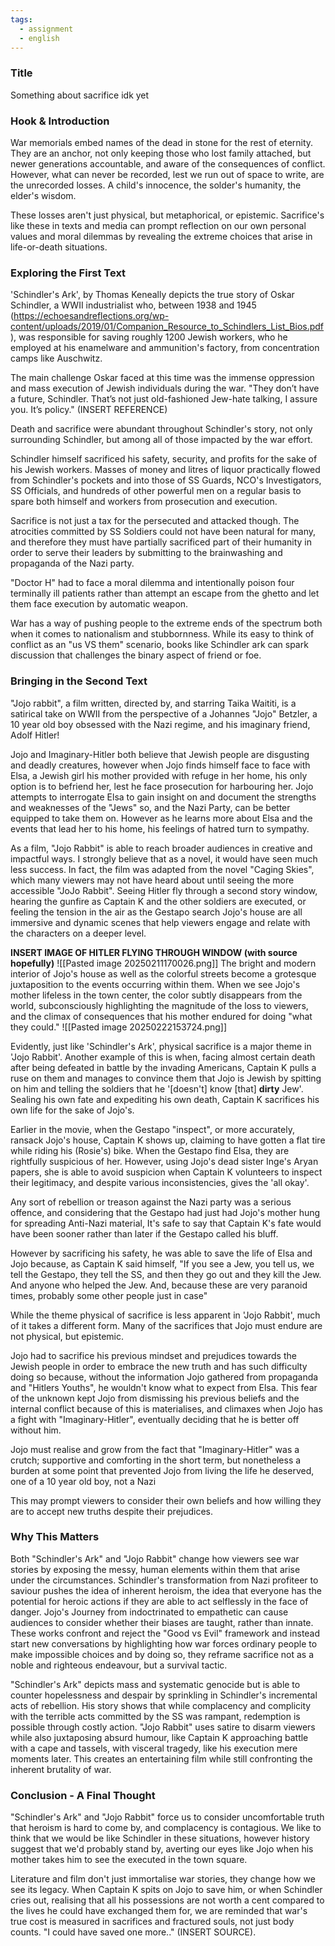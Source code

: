 ```yaml
---
tags:
  - assignment
  - english
---
```


### Title

Something about sacrifice idk yet

### Hook & Introduction

War memorials embed names of the dead in stone for the rest of eternity. They are an anchor, not only keeping those who lost family attached, but newer generations accountable, and aware of the consequences of conflict. However, what can never be recorded, lest we run out of space to write, are the unrecorded losses. A child's innocence, the solder's humanity, the elder's wisdom.

These losses aren't just physical, but metaphorical, or epistemic. Sacrifice's like these in texts and media can prompt reflection on our own personal values and moral dilemmas by revealing the extreme choices that arise in life-or-death situations. 



### Exploring the First Text


'Schindler's Ark', by Thomas Keneally depicts the true story of Oskar Schindler, a WWII industrialist who, between 1938 and 1945 (https://echoesandreflections.org/wp-content/uploads/2019/01/Companion_Resource_to_Schindlers_List_Bios.pdf), was responsible for saving roughly 1200 Jewish workers, who he employed at his enamelware and ammunition's factory, from concentration camps like Auschwitz.

The main challenge Oskar faced at this time was the immense oppression and mass execution of Jewish individuals during the war. "They don’t have a future, Schindler. That’s not just old-fashioned Jew-hate talking, I assure you. It’s policy." (INSERT REFERENCE)



Death and sacrifice were abundant throughout Schindler's story, not only surrounding Schindler, but among all of those impacted by the war effort. 

Schindler himself sacrificed his safety, security, and profits for the sake of his Jewish workers. Masses of money and litres of liquor practically flowed from Schindler's pockets and into those of SS Guards, NCO's Investigators, SS Officials, and hundreds of other powerful men on a regular basis to spare both himself and workers from prosecution and execution. 

Sacrifice is not just a tax for the persecuted and attacked though. The atrocities committed by SS Soldiers could not have been natural for many, and therefore they must have partially sacrificed part of their humanity in order to serve their leaders by submitting to the brainwashing and propaganda of the Nazi party. 

"Doctor H" had to face a moral dilemma and intentionally poison four terminally ill patients rather than attempt an escape from the ghetto and let them face execution by automatic weapon. 

War has a way of pushing people to the extreme ends of the spectrum both when it comes to nationalism and stubbornness. While its easy to think of conflict as an "us VS them" scenario, books like Schindler ark can spark discussion that challenges the binary aspect of friend or foe.

### Bringing in the Second Text

 "Jojo rabbit", a film written, directed by, and starring Taika Waititi, is a satirical take on WWII from the perspective of a Johannes "Jojo" Betzler, a 10 year old  boy obsessed with the Nazi regime, and his imaginary friend, Adolf Hitler!

 Jojo and Imaginary-Hitler both believe that Jewish people are disgusting and deadly creatures, however when Jojo finds himself face to face with Elsa, a Jewish girl his mother provided with refuge in her home, his only option is to befriend her, lest he face prosecution for harbouring her. Jojo attempts to interrogate Elsa to gain insight on and document the strengths and weaknesses of the "Jews" so, and the Nazi Party, can be better equipped to take them on. However as he learns more about Elsa and the events that lead her to his home, his feelings of hatred turn to sympathy.


As a film, "Jojo Rabbit" is able to reach broader audiences in creative and impactful ways. I strongly believe that as a novel, it would have seen much less success. In fact, the film was adapted from the novel "Caging Skies", which many viewers may not have heard about until seeing the more accessible "JoJo Rabbit". Seeing Hitler fly through a second story window, hearing the gunfire as Captain K and the other soldiers are executed, or feeling the tension in the air as the Gestapo search Jojo's house are all immersive and dynamic scenes that help viewers engage and relate with the characters on a deeper level. 

**INSERT IMAGE OF HITLER FLYING THROUGH WINDOW (with source hopefully)**
![[Pasted image 20250211170026.png]]
 The bright and modern interior of Jojo's house as well as the colorful streets become a grotesque juxtaposition to the events occurring within them. When we see Jojo's mother lifeless in the town center, the color subtly disappears from the world, subconsciously highlighting the magnitude of the loss to viewers, and the climax of consequences that his mother endured for doing "what they could." 
![[Pasted image 20250222153724.png]]


Evidently, just like 'Schindler's Ark', physical sacrifice is a major theme in 'Jojo Rabbit'. Another example of this is when, facing almost certain death after being defeated in battle by the invading Americans, Captain K pulls a ruse on them and manages to convince them that Jojo is Jewish by spitting on him and telling the soldiers that he '\[doesn't\] know \[that\] **dirty** Jew'. Sealing his own fate and expediting his own death, Captain K sacrifices his own life for the sake of Jojo's.


Earlier in the movie, when the Gestapo "inspect", or more accurately, ransack Jojo's house, Captain K shows up, claiming to have gotten a flat tire while riding his (Rosie's)  bike. When the Gestapo find Elsa, they are rightfully suspicious of her. However, using Jojo's dead sister Inge's Aryan papers, she is able to avoid suspicion when Captain K volunteers to inspect their legitimacy, and despite various inconsistencies, gives the 'all okay'. 

Any sort of rebellion or treason against the Nazi party was a serious offence, and considering that the Gestapo had just had Jojo's mother hung for spreading Anti-Nazi material, It's safe to say that Captain K's fate would have been sooner rather than later if the Gestapo called his bluff. 

However by sacrificing his safety, he was able to save the life of Elsa and Jojo because, as Captain K said himself, "If you see a Jew, you tell us, we tell the Gestapo, they tell the SS, and then they go out and they kill the Jew. And anyone who helped the Jew. And, because these are very paranoid times, probably some other people just in case"


While the theme physical of sacrifice is less apparent in 'Jojo Rabbit', much of it takes a different form. Many of the sacrifices that Jojo must endure are not physical, but epistemic.

Jojo had to sacrifice his previous mindset and prejudices towards the Jewish people in order to embrace the new truth and has such difficulty doing so because, without the information Jojo gathered from propaganda and "Hitlers Youths", he wouldn't know what to expect from Elsa. This fear of the unknown kept Jojo from dismissing his previous beliefs and the internal conflict because of this is materialises, and climaxes when Jojo has a fight with "Imaginary-Hitler", eventually deciding that he is better off without him. 

Jojo must realise and grow from the fact that "Imaginary-Hitler" was a crutch; supportive and comforting in the short term, but nonetheless a burden at some point that prevented Jojo from living the life he deserved, one of a 10 year old boy, not a Nazi

 This may prompt viewers to consider their own beliefs and how willing they are to accept new truths despite their prejudices.



### Why This Matters


Both "Schindler's Ark" and "Jojo Rabbit" change how viewers see war stories by exposing the messy, human elements within them that arise under the circumstances. Schindler's transformation from Nazi profiteer to saviour pushes the idea of inherent heroism, the idea that everyone has the potential for heroic actions if they are able to act selflessly in the face of danger. Jojo's Journey from indoctrinated to empathetic can cause audiences to consider whether their biases are taught, rather than innate. 
These works confront and reject the "Good vs Evil" framework and instead start new conversations by highlighting how war forces ordinary people to make impossible choices and by doing so, they reframe sacrifice not as a noble and righteous endeavour, but a survival tactic.


"Schindler's Ark" depicts mass and systematic genocide but is able to counter hopelessness and despair by sprinkling in Schindler's incremental acts of rebellion. His story shows that while complacency and complicity with the terrible acts committed by the SS was rampant, redemption is possible through costly action.
"Jojo Rabbit" uses satire to disarm viewers while also juxtaposing absurd humour, like Captain K approaching battle with a cape and tassels, with visceral tragedy, like his execution mere moments later. This creates an entertaining film while still confronting the inherent brutality of war.


### Conclusion - A Final Thought

"Schindler's Ark" and "Jojo Rabbit" force us to consider uncomfortable truth that heroism is hard to come by, and complacency is contagious.  We like to think that we would be like Schindler in these situations, however history suggest that we'd probably stand by, averting our eyes like Jojo when his mother takes him to see the executed in the town square.

Literature and film don't just immortalise war stories, they change how we see its legacy. When Captain K spits on Jojo to save him, or when Schindler cries out, realising that all his possessions are not worth a cent compared to the lives he could have exchanged them for, we are reminded that war's true cost is measured in sacrifices and fractured souls, not just body counts. "I could have saved one more.." (INSERT SOURCE). 

